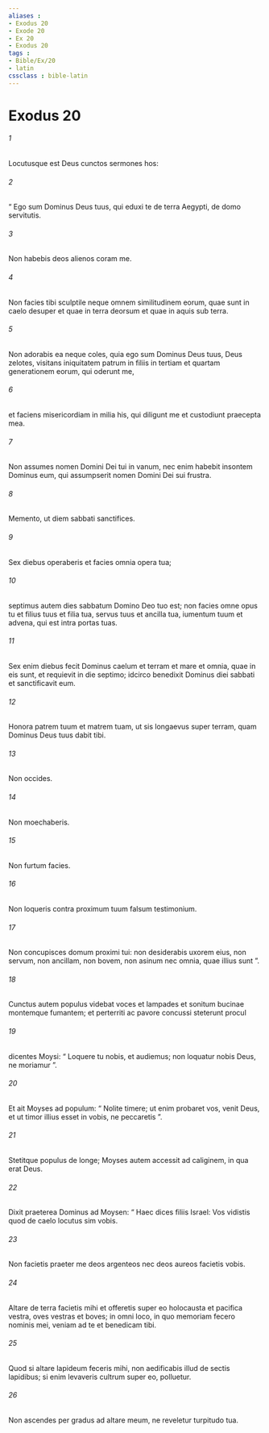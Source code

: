 ```yaml
---
aliases : 
- Exodus 20
- Exode 20
- Ex 20
- Exodus 20
tags : 
- Bible/Ex/20
- latin
cssclass : bible-latin
---
```


# Exodus 20

###### 1
Locutusque est Deus cunctos sermones hos:
###### 2
“ Ego sum Dominus Deus tuus, qui eduxi te de terra Aegypti, de domo servitutis.
###### 3
Non habebis deos alienos coram me. 
###### 4
Non facies tibi sculptile neque omnem similitudinem eorum, quae sunt in caelo desuper et quae in terra deorsum et quae in aquis sub terra. 
###### 5
Non adorabis ea neque coles, quia ego sum Dominus Deus tuus, Deus zelotes, visitans iniquitatem patrum in filiis in tertiam et quartam generationem eorum, qui oderunt me, 
###### 6
et faciens misericordiam in milia his, qui diligunt me et custodiunt praecepta mea.
###### 7
Non assumes nomen Domini Dei tui in vanum, nec enim habebit insontem Dominus eum, qui assumpserit nomen Domini Dei sui frustra.
###### 8
Memento, ut diem sabbati sanctifices. 
###### 9
Sex diebus operaberis et facies omnia opera tua; 
###### 10
septimus autem dies sabbatum Domino Deo tuo est; non facies omne opus tu et filius tuus et filia tua, servus tuus et ancilla tua, iumentum tuum et advena, qui est intra portas tuas. 
###### 11
Sex enim diebus fecit Dominus caelum et terram et mare et omnia, quae in eis sunt, et requievit in die septimo; idcirco benedixit Dominus diei sabbati et sanctificavit eum.
###### 12
Honora patrem tuum et matrem tuam, ut sis longaevus super terram, quam Dominus Deus tuus dabit tibi.
###### 13
Non occides.
###### 14
Non moechaberis.
###### 15
Non furtum facies.
###### 16
Non loqueris contra proximum tuum falsum testimonium.
###### 17
Non concupisces domum proximi tui: non desiderabis uxorem eius, non servum, non ancillam, non bovem, non asinum nec omnia, quae illius sunt ”.
###### 18
Cunctus autem populus videbat voces et lampades et sonitum bucinae montemque fumantem; et perterriti ac pavore concussi steterunt procul 
###### 19
dicentes Moysi: “ Loquere tu nobis, et audiemus; non loquatur nobis Deus, ne moriamur ”. 
###### 20
Et ait Moyses ad populum: “ Nolite timere; ut enim probaret vos, venit Deus, et ut timor illius esset in vobis, ne peccaretis ”. 
###### 21
Stetitque populus de longe; Moyses autem accessit ad caliginem, in qua erat Deus.
###### 22
Dixit praeterea Dominus ad Moysen: “ Haec dices filiis Israel: Vos vidistis quod de caelo locutus sim vobis. 
###### 23
Non facietis praeter me deos argenteos nec deos aureos facietis vobis. 
###### 24
Altare de terra facietis mihi et offeretis super eo holocausta et pacifica vestra, oves vestras et boves; in omni loco, in quo memoriam fecero nominis mei, veniam ad te et benedicam tibi. 
###### 25
Quod si altare lapideum feceris mihi, non aedificabis illud de sectis lapidibus; si enim levaveris cultrum super eo, polluetur. 
###### 26
Non ascendes per gradus ad altare meum, ne reveletur turpitudo tua.
